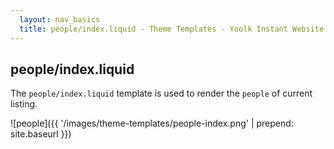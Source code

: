 ```yaml
---
  layout: nav_basics
  title: people/index.liquid - Theme Templates - Yoolk Instant Website Themes
---
```


<h2 class="section-title">people/index.liquid</h2>

The `people/index.liquid` template is used to render the `people` of current listing.

![people]({{ '/images/theme-templates/people-index.png' | prepend: site.baseurl }})
